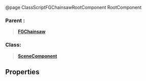 @page ClassScriptFGChainsawRootComponent RootComponent
### Parent :
<b><a href="_class_script_f_g_chainsaw.html"><blockquote>FGChainsaw</blockquote></a></b>
### Class:
<b><a href="_class_script_scene_component.html"><blockquote>SceneComponent</blockquote></a></b>
## Properties
